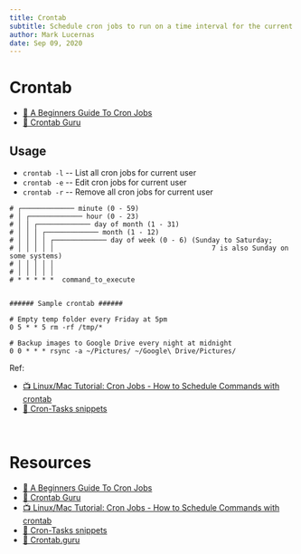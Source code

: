 ```yaml
---
title: Crontab
subtitle: Schedule cron jobs to run on a time interval for the current user.
author: Mark Lucernas
date: Sep 09, 2020
---
```



# Crontab

- [📄 A Beginners Guide To Cron Jobs](https://ostechnix.com/a-beginners-guide-to-cron-jobs/)
- [📄 Crontab Guru](https://crontab.guru/)

## Usage

- `crontab -l` -- List all cron jobs for current user
- `crontab -e` -- Edit cron jobs for current user
- `crontab -r` -- Remove all cron jobs for current user

```
# ┌───────────── minute (0 - 59)
# │ ┌───────────── hour (0 - 23)
# │ │ ┌───────────── day of month (1 - 31)
# │ │ │ ┌───────────── month (1 - 12)
# │ │ │ │ ┌───────────── day of week (0 - 6) (Sunday to Saturday;
# │ │ │ │ │                                       7 is also Sunday on some systems)
# │ │ │ │ │
# │ │ │ │ │
# * * * * *  command_to_execute


###### Sample crontab ######

# Empty temp folder every Friday at 5pm
0 5 * * 5 rm -rf /tmp/*

# Backup images to Google Drive every night at midnight
0 0 * * * rsync -a ~/Pictures/ ~/Google\ Drive/Pictures/
```

Ref:

- [📺 Linux/Mac Tutorial: Cron Jobs - How to Schedule Commands with crontab](https://www.youtube.com/watch?v=QZJ1drMQz1A)
- [📄 Cron-Tasks snippets](https://github.com/CoreyMSchafer/code_snippets/blob/master/Cron-Tasks/snippets.txt)

<br>

# Resources

- [📄 A Beginners Guide To Cron Jobs](https://ostechnix.com/a-beginners-guide-to-cron-jobs/)
- [📄 Crontab Guru](https://crontab.guru/)
- [📺 Linux/Mac Tutorial: Cron Jobs - How to Schedule Commands with crontab](https://www.youtube.com/watch?v=QZJ1drMQz1A)
- [📄 Cron-Tasks snippets](https://github.com/CoreyMSchafer/code_snippets/blob/master/Cron-Tasks/snippets.txt)
- [📄 Crontab.guru](https://crontab.guru/)


